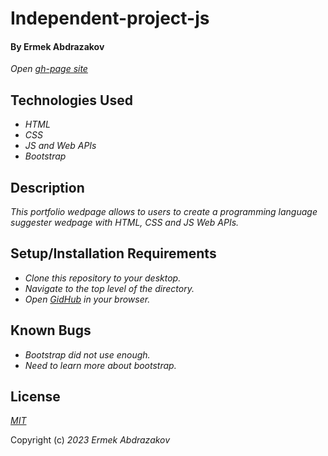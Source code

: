 <h1>Independent-project-js</h1>

<h4>By Ermek Abdrazakov</h4>


_Open [gh-page site](https://eabdrazakov.github.io/Independent-project-js/)_

## Technologies Used

* _HTML_
* _CSS_
* _JS and Web APIs_
* _Bootstrap_

## Description

_This portfolio wedpage allows to users to create a programming language suggester wedpage with HTML, CSS and JS Web APIs._

## Setup/Installation Requirements

* _Clone this repository to your desktop._
* _Navigate to the top level of the directory._
* _Open [GidHub](https://github.com/Eabdrazakov/Independent-project-js) in your browser._

## Known Bugs

* _Bootstrap did not use enough._
* _Need to learn more about bootstrap._

## License

_[MIT](https://en.wikipedia.org/wiki/MIT_License)_

Copyright (c) _2023_ _Ermek Abdrazakov_